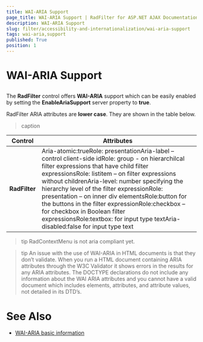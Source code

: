 ```yaml
---
title: WAI-ARIA Support
page_title: WAI-ARIA Support | RadFilter for ASP.NET AJAX Documentation
description: WAI-ARIA Support
slug: filter/accessibility-and-internationalization/wai-aria-support
tags: wai-aria,support
published: True
position: 1
---
```


# WAI-ARIA Support





## 

The **RadFilter** control offers **WAI-ARIA** support which can be easily enabled by setting the **EnableAriaSupport** server property to **true**.

RadFilter ARIA attributes are **lower case**. They are shown in the table below.


>caption  

|  **Control**  |  **Attributes**  |
| ------ | ------ |
| **RadFilter** |Aria-atomic:trueRole: presentationAria-label – control client-side idRole: group - on hierarchilcal filter expressions that have child filter expressionsRole: listitem – on filter expressions without childrenAria-level: number specifying the hierarchy level of the filter expressionRole: presentation – on inner div elementsRole:button for the buttons in the filter expressionRole:checkbox – for checkbox in Boolean filter expressionsRole:textbox: for input type textAria-disabled:false for input type text|

>tip RadContextMenu is not aria compliant yet.
>


>tip An issue with the use of WAI-ARIA in HTML documents is that they don’t validate. When you run a HTML document containing ARIA attributes through the W3C Validator it shows errors in the results for any ARIA attributes. The DOCTYPE declarations do not include any information about the WAI ARIA attributes and you cannot have a valid document which includes elements, attributes, and attribute values, not detailed in its DTD’s.
>


# See Also

 * [WAI-ARIA basic information](http://www.w3.org/WAI/intro/aria)
